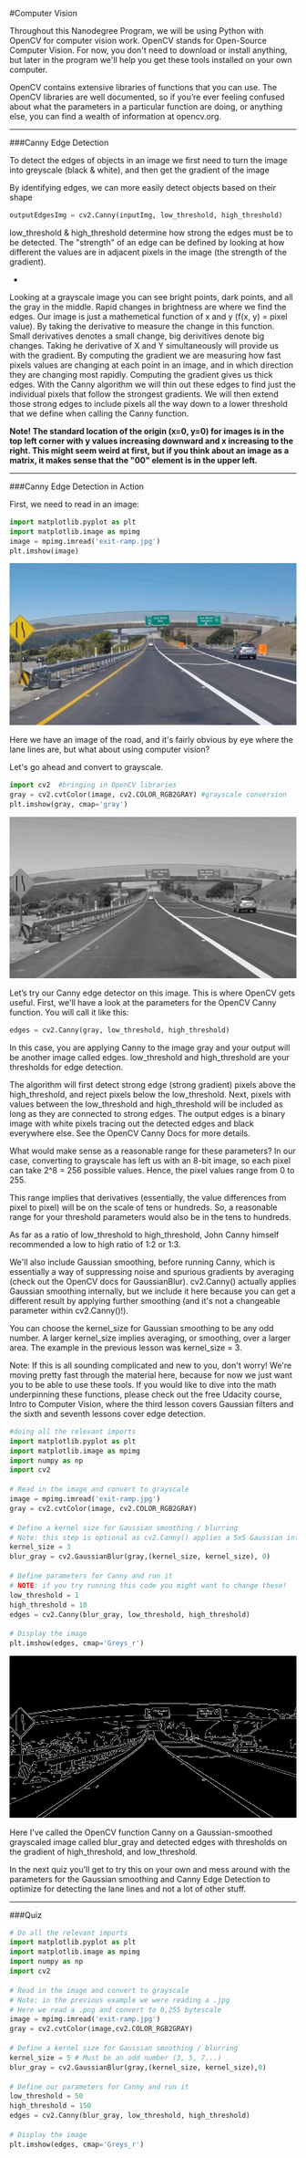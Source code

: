 #Computer Vision

Throughout this Nanodegree Program, we will be using Python with OpenCV for computer vision work. OpenCV stands for Open-Source Computer Vision. For now, you don't need to download or install anything, but later in the program we'll help you get these tools installed on your own computer.

OpenCV contains extensive libraries of functions that you can use. The OpenCV libraries are well documented, so if you’re ever feeling confused about what the parameters in a particular function are doing, or anything else, you can find a wealth of information at opencv.org.

***

###Canny Edge Detection

To detect the edges of objects in an image we first need to turn the image into greyscale (black & white), and then get the gradient of the image

By identifying edges, we can more easily detect objects based on their shape

```python
outputEdgesImg = cv2.Canny(inputImg, low_threshold, high_threshold)
```

low_threshold & high_threshold determine how strong the edges must be to be detected. The "strength" of an edge can be defined by looking at how different the values are in adjacent pixels in the image (the strength of the gradient).

-

Looking at a grayscale image you can see bright points, dark points, and all the gray in the middle. Rapid changes in brightness are where we find the edges. Our image is just a mathemetical function of x and y (f(x, y) = pixel value). By taking the derivative to measure the change in this function. Small derivatives denotes a small change, big derivitives denote big changes. Taking he derivative of X and Y simultaneously will provide us with the gradient. By computing the gradient we are measuring how fast pixels values are changing at each point in an image, and in which direction they are changing most rapidly. Computing the gradient gives us thick edges. With the Canny algorithm we will thin out these edges to find just the individual pixels that follow the strongest gradients. We will then extend those strong edges to include pixels all the way down to a lower threshold that we define when calling the Canny function.

**Note! The standard location of the origin (x=0, y=0) for images is in the top left corner with y values increasing downward and x increasing to the right. This might seem weird at first, but if you think about an image as a matrix, it makes sense that the "00" element is in the upper left.**

***

###Canny Edge Detection in Action

First, we need to read in an image:

```python
import matplotlib.pyplot as plt
import matplotlib.image as mpimg
image = mpimg.imread('exit-ramp.jpg')
plt.imshow(image)
```

![alt tag](https://github.com/CodyNicholson/Self-Driving_Car_Nanodegree/blob/master/2_Finding_Lane_Lines/cannyAlgImg.jpg?raw=true)

Here we have an image of the road, and it's fairly obvious by eye where the lane lines are, but what about using computer vision?

Let's go ahead and convert to grayscale.

```python
import cv2  #bringing in OpenCV libraries
gray = cv2.cvtColor(image, cv2.COLOR_RGB2GRAY) #grayscale conversion
plt.imshow(gray, cmap='gray')
```

![alt tag](https://github.com/CodyNicholson/Self-Driving_Car_Nanodegree/blob/master/2_Finding_Lane_Lines/cannyAlgImgGray.jpg?raw=true)

Let’s try our Canny edge detector on this image. This is where OpenCV gets useful. First, we'll have a look at the parameters for the OpenCV Canny function. You will call it like this:

```python
edges = cv2.Canny(gray, low_threshold, high_threshold)
```

In this case, you are applying Canny to the image gray and your output will be another image called edges. low_threshold and high_threshold are your thresholds for edge detection.

The algorithm will first detect strong edge (strong gradient) pixels above the high_threshold, and reject pixels below the low_threshold. Next, pixels with values between the low_threshold and high_threshold will be included as long as they are connected to strong edges. The output edges is a binary image with white pixels tracing out the detected edges and black everywhere else. See the OpenCV Canny Docs for more details.

What would make sense as a reasonable range for these parameters? In our case, converting to grayscale has left us with an 8-bit image, so each pixel can take 2^8 = 256 possible values. Hence, the pixel values range from 0 to 255.

This range implies that derivatives (essentially, the value differences from pixel to pixel) will be on the scale of tens or hundreds. So, a reasonable range for your threshold parameters would also be in the tens to hundreds.

As far as a ratio of low_threshold to high_threshold, John Canny himself recommended a low to high ratio of 1:2 or 1:3.

We'll also include Gaussian smoothing, before running Canny, which is essentially a way of suppressing noise and spurious gradients by averaging (check out the OpenCV docs for GaussianBlur). cv2.Canny() actually applies Gaussian smoothing internally, but we include it here because you can get a different result by applying further smoothing (and it's not a changeable parameter within cv2.Canny()!).

You can choose the kernel_size for Gaussian smoothing to be any odd number. A larger kernel_size implies averaging, or smoothing, over a larger area. The example in the previous lesson was kernel_size = 3.

Note: If this is all sounding complicated and new to you, don't worry! We're moving pretty fast through the material here, because for now we just want you to be able to use these tools. If you would like to dive into the math underpinning these functions, please check out the free Udacity course, Intro to Computer Vision, where the third lesson covers Gaussian filters and the sixth and seventh lessons cover edge detection.

```python
#doing all the relevant imports
import matplotlib.pyplot as plt
import matplotlib.image as mpimg
import numpy as np
import cv2

# Read in the image and convert to grayscale
image = mpimg.imread('exit-ramp.jpg')
gray = cv2.cvtColor(image, cv2.COLOR_RGB2GRAY)

# Define a kernel size for Gaussian smoothing / blurring
# Note: this step is optional as cv2.Canny() applies a 5x5 Gaussian internally
kernel_size = 3
blur_gray = cv2.GaussianBlur(gray,(kernel_size, kernel_size), 0)

# Define parameters for Canny and run it
# NOTE: if you try running this code you might want to change these!
low_threshold = 1
high_threshold = 10
edges = cv2.Canny(blur_gray, low_threshold, high_threshold)

# Display the image
plt.imshow(edges, cmap='Greys_r')
```

![alt tag](https://github.com/CodyNicholson/Self-Driving_Car_Nanodegree/blob/master/2_Finding_Lane_Lines/cannyAlgImgGradient.jpg?raw=true)

Here I've called the OpenCV function Canny on a Gaussian-smoothed grayscaled image called blur_gray and detected edges with thresholds on the gradient of high_threshold, and low_threshold.

In the next quiz you'll get to try this on your own and mess around with the parameters for the Gaussian smoothing and Canny Edge Detection to optimize for detecting the lane lines and not a lot of other stuff.

***

###Quiz

```python
# Do all the relevant imports
import matplotlib.pyplot as plt
import matplotlib.image as mpimg
import numpy as np
import cv2

# Read in the image and convert to grayscale
# Note: in the previous example we were reading a .jpg 
# Here we read a .png and convert to 0,255 bytescale
image = mpimg.imread('exit-ramp.jpg')
gray = cv2.cvtColor(image,cv2.COLOR_RGB2GRAY)

# Define a kernel size for Gaussian smoothing / blurring
kernel_size = 5 # Must be an odd number (3, 5, 7...)
blur_gray = cv2.GaussianBlur(gray,(kernel_size, kernel_size),0)

# Define our parameters for Canny and run it
low_threshold = 50
high_threshold = 150
edges = cv2.Canny(blur_gray, low_threshold, high_threshold)

# Display the image
plt.imshow(edges, cmap='Greys_r')
```
